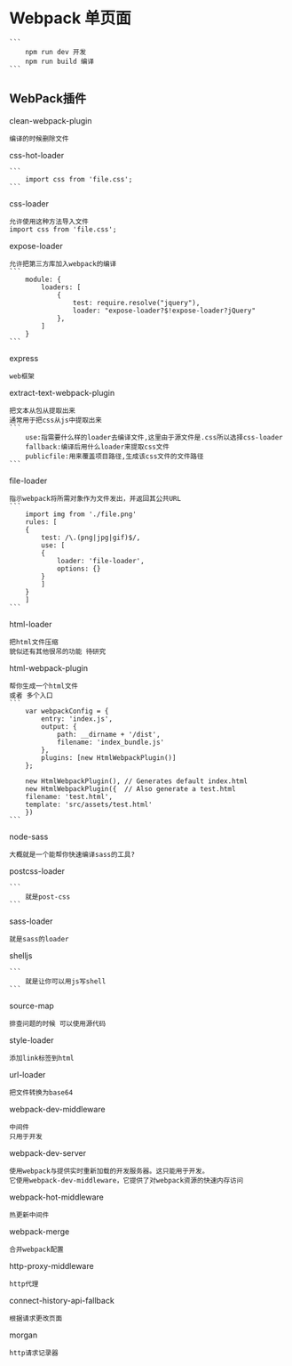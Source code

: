 # Webpack 单页面

    ```
        npm run dev 开发
        npm run build 编译
    ```

## WebPack插件

clean-webpack-plugin 

    编译的时候删除文件

css-hot-loader

    ```
        import css from 'file.css';
    ```

css-loader

    允许使用这种方法导入文件
    import css from 'file.css';

expose-loader

    允许把第三方库加入webpack的编译
    ```
        module: {
            loaders: [
                { 
                    test: require.resolve("jquery"), 
                    loader: "expose-loader?$!expose-loader?jQuery" 
                },
            ]
        }
    ```

express

    web框架

extract-text-webpack-plugin

    把文本从包从提取出来
    通常用于把css从js中提取出来
    ```
        use:指需要什么样的loader去编译文件,这里由于源文件是.css所以选择css-loader
        fallback:编译后用什么loader来提取css文件
        publicfile:用来覆盖项目路径,生成该css文件的文件路径
    ```

file-loader

    指示webpack将所需对象作为文件发出，并返回其公共URL
    ```
        import img from './file.png'
        rules: [
        {
            test: /\.(png|jpg|gif)$/,
            use: [
            {
                loader: 'file-loader',
                options: {}  
            }
            ]
        }
        ]
    ```

html-loader

    把html文件压缩
    貌似还有其他很吊的功能 待研究

html-webpack-plugin

    帮你生成一个html文件
    或者 多个入口
    ```
        var webpackConfig = {
            entry: 'index.js',
            output: {
                path: __dirname + '/dist',
                filename: 'index_bundle.js'
            },
            plugins: [new HtmlWebpackPlugin()]
        };

        new HtmlWebpackPlugin(), // Generates default index.html
        new HtmlWebpackPlugin({  // Also generate a test.html
        filename: 'test.html',
        template: 'src/assets/test.html'
        })
    ```

node-sass

    大概就是一个能帮你快速编译sass的工具?

postcss-loader

    ```
        就是post-css
    ```

sass-loader

    就是sass的loader

shelljs

    ```
        就是让你可以用js写shell
    ```

source-map

    排查问题的时候 可以使用源代码

style-loader

    添加link标签到html

url-loader

    把文件转换为base64

webpack-dev-middleware

    中间件
    只用于开发

webpack-dev-server

    使用webpack与提供实时重新加载的开发服务器。这只能用于开发。
    它使用webpack-dev-middleware，它提供了对webpack资源的快速内存访问

webpack-hot-middleware

    热更新中间件

webpack-merge

    合并webpack配置

http-proxy-middleware

    http代理

connect-history-api-fallback

    根据请求更改页面

morgan

    http请求记录器
    